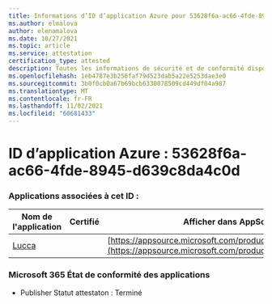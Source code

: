 ```yaml
---
title: Informations d’ID d’application Azure pour 53628f6a-ac66-4fde-8945-d639c8da4c0d
ms.author: elmalova
author: elenamalova
ms.date: 10/27/2021
ms.topic: article
ms.service: attestation
certification_type: attested
description: Toutes les informations de sécurité et de conformité disponibles pour 53628f6a-ac66-4fde-8945-d639c8da4c0d.
ms.openlocfilehash: 1eb4787e3b256faf79d523dab5a22e5253dae3e0
ms.sourcegitcommit: 3b0f0cb0a67b69bcb6330078509cd449df04a987
ms.translationtype: MT
ms.contentlocale: fr-FR
ms.lasthandoff: 11/02/2021
ms.locfileid: "60681433"
---
```

# <a name="azure-app-id-53628f6a-ac66-4fde-8945-d639c8da4c0d"></a>ID d’application Azure : 53628f6a-ac66-4fde-8945-d639c8da4c0d


### <a name="apps-associated-with-this-id"></a>Applications associées à cet ID :
| **Nom de l'application** | **Certifié** | **Afficher dans AppSource** |
|--------------|---------------|-----------------------|
| [Lucca](https://docs.microsoft.com/microsoft-365-app-certification/forward/WA200001650) |  | [https://appsource.microsoft.com/product/office/WA200001650](https://appsource.microsoft.com/product/office/WA200001650) |

### <a name="microsoft-365-app-compliance-status"></a>Microsoft 365 État de conformité des applications
- Publisher Statut attestaton : Terminé

